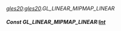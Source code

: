 _[gles20](../../modules/gles20/gles20-module.md):[gles20](../../modules/gles20/gles20-module.md).GL\_LINEAR\_MIPMAP\_LINEAR_
##### Const GL\_LINEAR\_MIPMAP\_LINEAR:[Int](../../modules/wonkey/wonkey-types-int.md)
